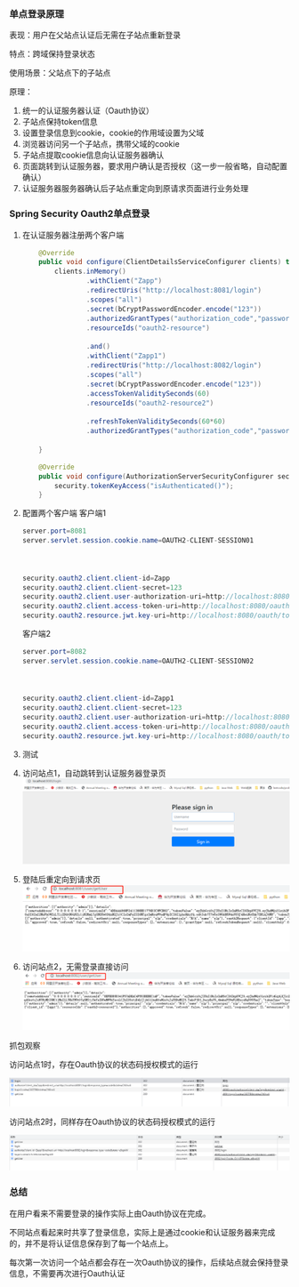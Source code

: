 ### 单点登录原理

表现：用户在父站点认证后无需在子站点重新登录

特点：跨域保持登录状态

使用场景：父站点下的子站点

原理：

1. 统一的认证服务器认证（Oauth协议）
2. 子站点保持token信息
3. 设置登录信息到cookie，cookie的作用域设置为父域
4. 浏览器访问另一个子站点，携带父域的cookie
5. 子站点提取cookie信息向认证服务器确认
6. 页面跳转到认证服务器，要求用户确认是否授权（这一步一般省略，自动配置确认）
7. 认证服务器服务器确认后子站点重定向到原请求页面进行业务处理



### Spring Security Oauth2单点登录

1. 在认证服务器注册两个客户端

   ```java
       @Override
       public void configure(ClientDetailsServiceConfigurer clients) throws Exception {
           clients.inMemory()
                   .withClient("Zapp")
                   .redirectUris("http://localhost:8081/login")
                   .scopes("all")
                   .secret(bCryptPasswordEncoder.encode("123"))
                   .authorizedGrantTypes("authorization_code","password","refresh_token")
                   .resourceIds("oauth2-resource")
   
                   .and()
                   .withClient("Zapp1")
                   .redirectUris("http://localhost:8082/login")
                   .scopes("all")
                   .secret(bCryptPasswordEncoder.encode("123"))
                   .accessTokenValiditySeconds(60)
                   .resourceIds("oauth2-resource2")
   
                   .refreshTokenValiditySeconds(60*60)
                   .authorizedGrantTypes("authorization_code","password","refresh_token");
   
       }
   ```

   ```java
       @Override
       public void configure(AuthorizationServerSecurityConfigurer security) throws Exception {
           security.tokenKeyAccess("isAuthenticated()");
       }
   ```

   

2. 配置两个客户端
   客户端1

   ```java
   server.port=8081
   server.servlet.session.cookie.name=OAUTH2-CLIENT-SESSION01
   
   
   
   security.oauth2.client.client-id=Zapp
   security.oauth2.client.client-secret=123
   security.oauth2.client.user-authorization-uri=http://localhost:8080/oauth/authorize
   security.oauth2.client.access-token-uri=http://localhost:8080/oauth/token
   security.oauth2.resource.jwt.key-uri=http://localhost:8080/oauth/token_key
   ```

   客户端2

   ```java
   server.port=8082
   server.servlet.session.cookie.name=OAUTH2-CLIENT-SESSION02
   
   
   
   security.oauth2.client.client-id=Zapp1
   security.oauth2.client.client-secret=123
   security.oauth2.client.user-authorization-uri=http://localhost:8080/oauth/authorize
   security.oauth2.client.access-token-uri=http://localhost:8080/oauth/token
   security.oauth2.resource.jwt.key-uri=http://localhost:8080/oauth/token_key
   
   ```

3. 测试

1. 访问站点1，自动跳转到认证服务器登录页
   ![image-20211031175657936](image/image-20211031175657936.png)
2. 登陆后重定向到请求页
   ![image-20211031175741740](image/image-20211031175741740.png)
3. 访问站点2，无需登录直接访问
   ![image-20211031175803651](image/image-20211031175803651.png)

抓包观察

访问站点1时，存在Oauth协议的状态码授权模式的运行

![image-20211031175912827](image/image-20211031175912827.png)

访问站点2时，同样存在Oauth协议的状态码授权模式的运行

![image-20211031175953907](image/image-20211031175953907.png)



### 总结

在用户看来不需要登录的操作实际上由Oauth协议在完成。

不同站点看起来时共享了登录信息，实际上是通过cookie和认证服务器来完成的，并不是将认证信息保存到了每一个站点上。



每次第一次访问一个站点都会存在一次Oauth协议的操作，后续站点就会保持登录信息，不需要再次进行Oauth认证